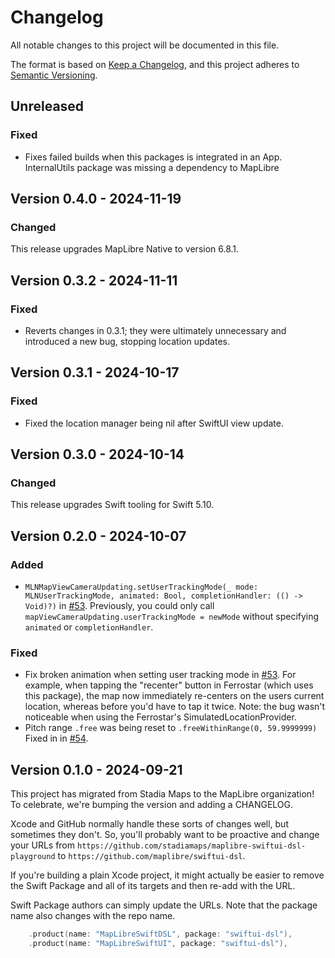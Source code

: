 # Changelog

All notable changes to this project will be documented in this file.

The format is based on [Keep a Changelog](https://keepachangelog.com/en/1.1.0/),
and this project adheres to [Semantic Versioning](https://semver.org/spec/v2.0.0.html).

## Unreleased

### Fixed

- Fixes failed builds when this packages is integrated in an App. InternalUtils package was missing a dependency to MapLibre

## Version 0.4.0 - 2024-11-19

### Changed

This release upgrades MapLibre Native to version 6.8.1. 

## Version 0.3.2 - 2024-11-11

### Fixed

- Reverts changes in 0.3.1; they were ultimately unnecessary and introduced a new bug, stopping location updates.

## Version 0.3.1 - 2024-10-17

### Fixed

- Fixed the location manager being nil after SwiftUI view update.

## Version 0.3.0 - 2024-10-14

### Changed

This release upgrades Swift tooling for Swift 5.10.

## Version 0.2.0 - 2024-10-07

### Added

- `MLNMapViewCameraUpdating.setUserTrackingMode(_ mode: MLNUserTrackingMode, animated: Bool, completionHandler: (() -> Void)?)`
  in [#53](https://github.com/maplibre/swiftui-dsl/pull/53).
  Previously, you could only call `mapViewCameraUpdating.userTrackingMode = newMode`
  without specifying `animated` or `completionHandler`.

### Fixed

- Fix broken animation when setting user tracking mode in [#53](https://github.com/maplibre/swiftui-dsl/pull/53).
  For example, when tapping the "recenter" button in Ferrostar (which uses this
  package), the map now immediately re-centers on the users current location,
  whereas before you'd have to tap it twice. Note: the bug wasn't noticeable
  when using the Ferrostar's SimulatedLocationProvider.
- Pitch range `.free` was being reset to `.freeWithinRange(0, 59.9999999)`
  Fixed in in [#54](https://github.com/maplibre/swiftui-dsl/pull/54).

## Version 0.1.0 - 2024-09-21

This project has migrated from Stadia Maps to the MapLibre organization!
To celebrate, we're bumping the version and adding a CHANGELOG.

Xcode and GitHub normally handle these sorts of changes well,
but sometimes they don't.
So, you'll probably want to be proactive and change your URLs from
`https://github.com/stadiamaps/maplibre-swiftui-dsl-playground`
to `https://github.com/maplibre/swiftui-dsl`.

If you're building a plain Xcode project, it might actually be easier to remove the Swift Package
and all of its targets and then re-add with the URL.

Swift Package authors can simply update the URLs.
Note that the package name also changes with the repo name.

```swift
    .product(name: "MapLibreSwiftDSL", package: "swiftui-dsl"),
    .product(name: "MapLibreSwiftUI", package: "swiftui-dsl"),
```
